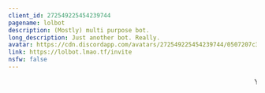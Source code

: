 ```yaml
---
client_id: 272549225454239744
pagename: lolbot
description: (Mostly) multi purpose bot.
long_description: Just another bot. Really.
avatar: https://cdn.discordapp.com/avatars/272549225454239744/0507207c32543501fbab78ec7bb972d0.png
link: https://lolbot.lmao.tf/invite
nsfw: false
---
```

<marquee>YEET</marquee>
